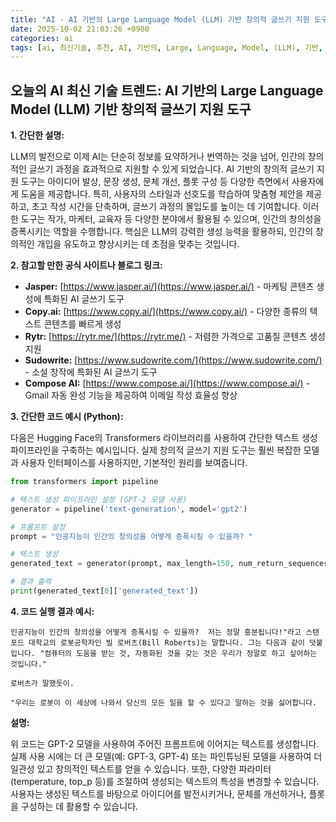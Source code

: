 ```yaml
---
title: "AI - AI 기반의 Large Language Model (LLM) 기반 창의적 글쓰기 지원 도구"
date: 2025-10-02 21:03:26 +0900
categories: ai
tags: [ai, 최신기술, 추천, AI, 기반의, Large, Language, Model, (LLM), 기반, 창의적, 글쓰기, 지원, 도구]
---
```


## 오늘의 AI 최신 기술 트렌드: **AI 기반의 Large Language Model (LLM) 기반 창의적 글쓰기 지원 도구**

**1. 간단한 설명:**

LLM의 발전으로 이제 AI는 단순히 정보를 요약하거나 번역하는 것을 넘어, 인간의 창의적인 글쓰기 과정을 효과적으로 지원할 수 있게 되었습니다. AI 기반의 창의적 글쓰기 지원 도구는 아이디어 발상, 문장 생성, 문체 개선, 플롯 구성 등 다양한 측면에서 사용자에게 도움을 제공합니다. 특히, 사용자의 스타일과 선호도를 학습하여 맞춤형 제안을 제공하고, 초고 작성 시간을 단축하며, 글쓰기 과정의 몰입도를 높이는 데 기여합니다. 이러한 도구는 작가, 마케터, 교육자 등 다양한 분야에서 활용될 수 있으며, 인간의 창의성을 증폭시키는 역할을 수행합니다. 핵심은 LLM의 강력한 생성 능력을 활용하되, 인간의 창의적인 개입을 유도하고 향상시키는 데 초점을 맞추는 것입니다.

**2. 참고할 만한 공식 사이트나 블로그 링크:**

*   **Jasper:** [https://www.jasper.ai/](https://www.jasper.ai/) - 마케팅 콘텐츠 생성에 특화된 AI 글쓰기 도구
*   **Copy.ai:** [https://www.copy.ai/](https://www.copy.ai/) - 다양한 종류의 텍스트 콘텐츠를 빠르게 생성
*   **Rytr:** [https://rytr.me/](https://rytr.me/) - 저렴한 가격으로 고품질 콘텐츠 생성 지원
*   **Sudowrite:** [https://www.sudowrite.com/](https://www.sudowrite.com/) - 소설 창작에 특화된 AI 글쓰기 도구
*   **Compose AI:** [https://www.compose.ai/](https://www.compose.ai/) - Gmail 자동 완성 기능을 제공하여 이메일 작성 효율성 향상

**3. 간단한 코드 예시 (Python):**

다음은 Hugging Face의 Transformers 라이브러리를 사용하여 간단한 텍스트 생성 파이프라인을 구축하는 예시입니다. 실제 창의적 글쓰기 지원 도구는 훨씬 복잡한 모델과 사용자 인터페이스를 사용하지만, 기본적인 원리를 보여줍니다.

```python
from transformers import pipeline

# 텍스트 생성 파이프라인 설정 (GPT-2 모델 사용)
generator = pipeline('text-generation', model='gpt2')

# 프롬프트 설정
prompt = "인공지능이 인간의 창의성을 어떻게 증폭시킬 수 있을까? "

# 텍스트 생성
generated_text = generator(prompt, max_length=150, num_return_sequences=1)

# 결과 출력
print(generated_text[0]['generated_text'])
```

**4. 코드 실행 결과 예시:**

```
인공지능이 인간의 창의성을 어떻게 증폭시킬 수 있을까?  저는 정말 흥분됩니다!"라고 스탠포드 대학교의 로봇공학자인 빌 로버츠(Bill Roberts)는 말합니다. 그는 다음과 같이 덧붙입니다. "컴퓨터의 도움을 받는 것, 자동화된 것을 갖는 것은 우리가 정말로 하고 싶어하는 것입니다."

로버츠가 말했듯이.

"우리는 로봇이 이 세상에 나와서 당신의 모든 일을 할 수 있다고 말하는 것을 싫어합니다.
```

**설명:**

위 코드는 GPT-2 모델을 사용하여 주어진 프롬프트에 이어지는 텍스트를 생성합니다. 실제 사용 시에는 더 큰 모델(예: GPT-3, GPT-4) 또는 파인튜닝된 모델을 사용하여 더 일관성 있고 창의적인 텍스트를 얻을 수 있습니다. 또한, 다양한 파라미터(temperature, top_p 등)를 조절하여 생성되는 텍스트의 특성을 변경할 수 있습니다. 사용자는 생성된 텍스트를 바탕으로 아이디어를 발전시키거나, 문체를 개선하거나, 플롯을 구성하는 데 활용할 수 있습니다.

